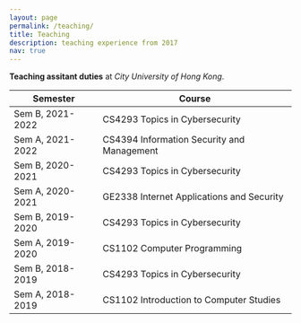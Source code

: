 ```yaml
---
layout: page
permalink: /teaching/
title: Teaching
description: teaching experience from 2017
nav: true
---
```


**Teaching assitant duties** at *City University of Hong Kong*.


| Semester | Course |
| --------------------- | --------------------- |
| Sem B, 2021-2022  | CS4293  Topics in Cybersecurity |
| Sem A, 2021-2022  | CS4394  Information Security and Management |
| Sem B, 2020-2021  | CS4293  Topics in Cybersecurity |
| Sem A, 2020-2021  | GE2338  Internet Applications and Security |
| Sem B, 2019-2020  | CS4293  Topics in Cybersecurity |
| Sem A, 2019-2020  | CS1102  Computer Programming |
| Sem B, 2018-2019  | CS4293  Topics in Cybersecurity |
| Sem A, 2018-2019  | CS1102  Introduction to Computer Studies |
